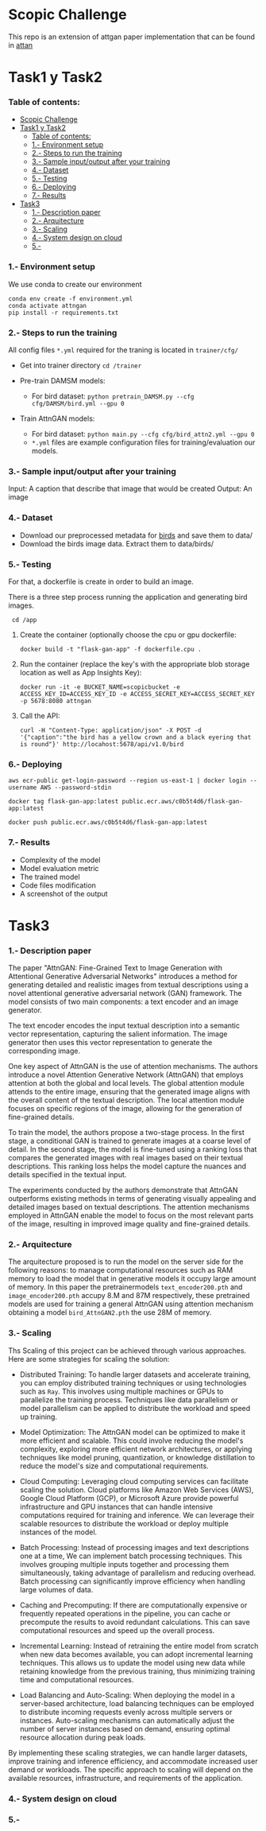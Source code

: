 
# Scopic Challenge

This repo is an extension of attgan paper implementation that can be found in [attan](https://github.com/taoxugit/AttnGAN) 

# Task1 y Task2

### Table of contents:

- [Scopic Challenge](#scopic-challenge)
- [Task1 y Task2](#task1-y-task2)
    - [Table of contents:](#table-of-contents)
    - [1.- Environment setup](#1--environment-setup)
    - [2.- Steps to run the training](#2--steps-to-run-the-training)
    - [3.- Sample input/output after your training](#3--sample-inputoutput-after-your-training)
    - [4.- Dataset](#4--dataset)
    - [5.- Testing](#5--testing)
    - [6.- Deploying](#6--deploying)
    - [7.- Results](#7--results)
- [Task3](#task3)
    - [1.- Description paper](#1--description-paper)
    - [2.- Arquitecture](#2--arquitecture)
    - [3.- Scaling](#3--scaling)
    - [4.- System design on cloud](#4--system-design-on-cloud)
    - [5.-](#5-)


### 1.- Environment setup

We use conda to create our environment

    conda env create -f environment.yml 
    conda activate attngan
    pip install -r requirements.txt


### 2.- Steps to run the training

All config files `*.yml` required for the traning is located in `trainer/cfg/`
- Get into trainer directory `cd /trainer`
- Pre-train DAMSM models:

  - For bird dataset: `python pretrain_DAMSM.py --cfg cfg/DAMSM/bird.yml --gpu 0`


- Train AttnGAN models:

  - For bird dataset: `python main.py --cfg cfg/bird_attn2.yml --gpu 0`
  - `*.yml` files are example configuration files for training/evaluation our models.


### 3.- Sample input/output after your training

Input: A caption that describe that image that would be created
Output: An image

### 4.- Dataset

- Download our preprocessed metadata for  [birds](https://drive.google.com/open?id=1O_LtUP9sch09QH3s_EBAgLEctBQ5JBSJ) and save them to data/
- Download the birds image data. Extract them to data/birds/

### 5.- Testing

For that, a dockerfile is create in order to build an image.

There is a three step process running the application and generating bird images.
   ```
    cd /app
   ```
1. Create the container (optionally choose the cpu or gpu dockerfile: 
   ```
   docker build -t "flask-gan-app" -f dockerfile.cpu .
   ``` 
2. Run the container (replace the key's with the appropriate blob storage location as well as App Insights Key): 
    ```
    docker run -it -e BUCKET_NAME=scopicbucket -e ACCESS_KEY_ID=ACCESS_KEY_ID -e ACCESS_SECRET_KEY=ACCESS_SECRET_KEY -p 5678:8080 attngan
    ```
3. Call the API: 
   ```
   curl -H "Content-Type: application/json" -X POST -d '{"caption":"the bird has a yellow crown and a black eyering that is round"}' http://locahost:5678/api/v1.0/bird

### 6.- Deploying

    aws ecr-public get-login-password --region us-east-1 | docker login --username AWS --password-stdin

    docker tag flask-gan-app:latest public.ecr.aws/c0b5t4d6/flask-gan-app:latest

    docker push public.ecr.aws/c0b5t4d6/flask-gan-app:latest

### 7.- Results

- Complexity of the model
- Model evaluation metric 
- The trained model
- Code files modification
- A screenshot of the output 


# Task3


### 1.- Description paper

The paper "AttnGAN: Fine-Grained Text to Image Generation with Attentional Generative Adversarial Networks" introduces a method for generating detailed and realistic images from textual descriptions using a novel attentional generative adversarial network (GAN) framework. The model consists of two main components: a text encoder and an image generator.

The text encoder encodes the input textual description into a semantic vector representation, capturing the salient information. The image generator then uses this vector representation to generate the corresponding image.

One key aspect of AttnGAN is the use of attention mechanisms. The authors introduce a novel Attention Generative Network (AttnGAN) that employs attention at both the global and local levels. The global attention module attends to the entire image, ensuring that the generated image aligns with the overall content of the textual description. The local attention module focuses on specific regions of the image, allowing for the generation of fine-grained details.

To train the model, the authors propose a two-stage process. In the first stage, a conditional GAN is trained to generate images at a coarse level of detail. In the second stage, the model is fine-tuned using a ranking loss that compares the generated images with real images based on their textual descriptions. This ranking loss helps the model capture the nuances and details specified in the textual input.

The experiments conducted by the authors demonstrate that AttnGAN outperforms existing methods in terms of generating visually appealing and detailed images based on textual descriptions. The attention mechanisms employed in AttnGAN enable the model to focus on the most relevant parts of the image, resulting in improved image quality and fine-grained details.

### 2.- Arquitecture

The arquitecture proposed is to run the model on the server side for the following reasons: to manage computational resources such as RAM memory to load the model that in generative models it occupy 
large amount of memory. In this paper the pretrainermodels `text_encoder200.pth` and `image_encoder200.pth` accupy 8.M and 87M respectively, these pretrained models are used for training a general AttnGAN using attention mechanism obtaining a model `bird_AttnGAN2.pth` the use 28M of memory.

### 3.- Scaling 

Ths Scaling of this project can be achieved through various approaches. Here are some strategies for scaling the solution:

- Distributed Training: To handle larger datasets and accelerate training, you can employ distributed training techniques or using technologies such as `Ray`. This involves using multiple machines or GPUs to parallelize the training process. Techniques like data parallelism or model parallelism can be applied to distribute the workload and speed up training.

- Model Optimization: The AttnGAN model can be optimized to make it more efficient and scalable. This could involve reducing the model's complexity, exploring more efficient network architectures, or applying techniques like model pruning, quantization, or knowledge distillation to reduce the model's size and computational requirements.

- Cloud Computing: Leveraging cloud computing services can facilitate scaling the solution. Cloud platforms like Amazon Web Services (AWS), Google Cloud Platform (GCP), or Microsoft Azure provide powerful infrastructure and GPU instances that can handle intensive computations required for training and inference. We can leverage their scalable resources to distribute the workload or deploy multiple instances of the model.

- Batch Processing: Instead of processing images and text descriptions one at a time, We can implement batch processing techniques. This involves grouping multiple inputs together and processing them simultaneously, taking advantage of parallelism and reducing overhead. Batch processing can significantly improve efficiency when handling large volumes of data.

- Caching and Precomputing: If there are computationally expensive or frequently repeated operations in the pipeline, you can cache or precompute the results to avoid redundant calculations. This can save computational resources and speed up the overall process.

- Incremental Learning: Instead of retraining the entire model from scratch when new data becomes available, you can adopt incremental learning techniques. This allows us to update the model using new data while retaining knowledge from the previous training, thus minimizing training time and computational resources.

- Load Balancing and Auto-Scaling: When deploying the model in a server-based architecture, load balancing techniques can be employed to distribute incoming requests evenly across multiple servers or instances. Auto-scaling mechanisms can automatically adjust the number of server instances based on demand, ensuring optimal resource allocation during peak loads.

By implementing these scaling strategies, we can handle larger datasets, improve training and inference efficiency, and accommodate increased user demand or workloads. The specific approach to scaling will depend on the available resources, infrastructure, and requirements of the application.


### 4.- System design on cloud
### 5.- 


